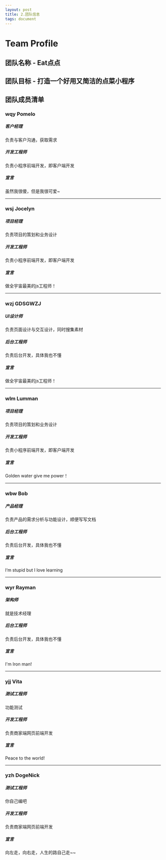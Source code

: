 ```yaml
---
layout: post
title: 2.团队信息
tags: document
---
```


# Team Profile

## 团队名称 - Eat点点

## 团队目标 - 打造一个好用又简洁的点菜小程序

## 团队成员清单

### wqy Pomelo

##### 客户经理

负责与客户沟通，获取需求

##### 开发工程师

负责小程序前端开发，即客户端开发

##### 宣言

虽然我很傻，但是我很可爱~

------

### wsj Jocelyn

##### 项目经理

负责项目的策划和业务设计

##### 开发工程师

负责小程序前端开发，即客户端开发

##### 宣言

做全宇宙最美的js工程师！

------

### wzj GDSGWZJ

##### UI设计师

负责页面设计与交互设计，同时搜集素材

##### 后台工程师

负责后台开发，具体我也不懂

##### 宣言

做全宇宙最美的js工程师！

------

### wlm Lumman

##### 项目经理

负责项目的策划和业务设计

##### 开发工程师

负责小程序前端开发，即客户端开发

##### 宣言

Golden water give me power！

------

### wbw Bob

##### 产品经理

负责产品的需求分析与功能设计，顺便写写文档

##### 后台工程师

负责后台开发，具体我也不懂

##### 宣言

I‘m stupid but I love learning

------

### wyr Rayman

##### 架构师

就是技术经理

##### 后台工程师

负责后台开发，具体我也不懂

##### 宣言

I'm Iron man!

------

### yjj Vita

##### 测试工程师

功能测试

##### 开发工程师

负责商家端网页前端开发

##### 宣言

Peace to the world!

------

### yzh DogeNick

##### 测试工程师

你自己编吧

##### 开发工程师

负责商家端网页前端开发

##### 宣言

向左走，向右走，人生的路自己走~~
